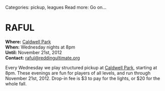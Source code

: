 Categories: pickup, leagues
Read more: Go on...

# RAFUL

**Where:** [Caldwell Park](/places/caldwell)  
**When:** Wednesday nights at 8pm  
**Until:** November 21st, 2012  
**Contact:** <raful@reddingultimate.org>

Every Wednesday we play structured pickup at [Caldwell Park](/places/caldwell), starting at 8pm.
These evenings are fun for players of all levels, and run through November 21st, 2012.
Drop-in fee is $3 to pay for the lights, or $20 for the whole fall.
